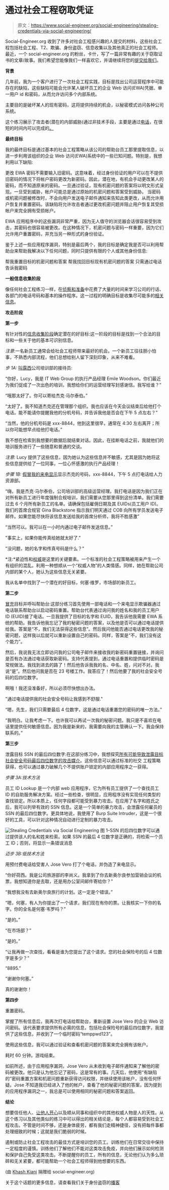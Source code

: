 # 通过社会工程窃取凭证

> 原文：<https://www.social-engineer.org/social-engineering/stealing-credentials-via-social-engineering/>

Social-Engineer.org 收到了许多对社会工程感兴趣的人提交的材料，这些社会工程包括社会工程、T2、欺骗、身份盗窃、信息收集以及其他真正的社会工程师。最近，一个 social-engineer.org 的粉丝，卡什，写了一篇非常有趣的关于窃取证书的文章/故事。我们希望您能像我们一样喜欢它，并请继续将您的[提交给我们](/cdn-cgi/l/email-protection#44272b2a30362d2631302104372b272d252869212a232d2a2121366a2b3623)。

**背景**

几年前，我为一个客户进行了一次社会工程实践，目标是找出公司运营程序中可能存在的缺陷，这些缺陷可能会允许某人破坏员工的企业 Web 访问(EWA)凭据、单一用户 id 和密码，从而允许访问多个内部系统。

主要目的是破坏某人的现有密码，这将提供持续的机会，以秘密模式访问各种公司系统。

这个练习展示了攻击者(潜在的内部威胁)通过非技术手段，主要是通过[电话](https://www.social-engineer.org/framework/general-discussion/common-attacks/phone/)，在很短的时间内可以完成的[。](https://www.social-engineer.org/framework/general-discussion/typical-goals/)

**最终目标**

我的最终目标是通过基本的社会工程策略从该公司的帮助台员工那里提取信息，以进一步利用该组织的企业 Web 访问(EWA)系统中的一些已知问题。特别是，我想利用以下缺陷:

更改 EWA 密码不需要输入旧密码。这意味着，经过身份验证的用户可以在不提供旧密码的情况下将帐户密码更改为新密码。因此，潜在地，有机会手动更改某人的密码，而不知道原来的密码。一旦通过验证，现有机密问题的答案将以明文形式呈现。一旦受到威胁，帐户可能总是通过原始的机密问题和答案受到威胁。
当密码或机密问题被修改时，不会向用户发送电子邮件通知来告知此类更改，从而允许用户恢复并重置密码。该缺陷将允许攻击者通过更改机密问题并阻止用户恢复其受损帐户来完全拥有受损帐户。

EWA 应用程序中的这些漏洞非常严重，因为无人值守的浏览器会话很容易受到攻击，其密码也很容易被更改。在这种情况下，机密问题与密码一样重要，因为它们允许用户重置密码，并充当另一种形式的身份验证。

鉴于上述一些应用程序漏洞，特别是最后两个，我的目标是确定我是否可以利用帮助台来帮助我解决以下任何问题，同时只提供有限的个人或其他身份信息:

帮我重置目标的机密问题和答案
帮我找回目标现有机密问题的答案
只需通过电话告诉我密码

**一般信息收集阶段**

像任何社会工程练习一样，在[侦察和准备](https://www.social-engineer.org/framework/information-gathering/physical-methods-of-information-gathering/)中花费了大量的时间来学习公司的行话、各部门的电话号码和基本的操作程序。这一过程的明确目标是收集尽可能多的[相关信息](https://www.social-engineer.org/newsletter/Social-Engineer.Org%20Newsletter%20Vol.%2004%20Iss.%2043.htm)。

**攻击阶段**

**第一步**

有针对性的[信息收集阶段](https://www.social-engineer.org/framework/information-gathering/)确定潜在的好目标:这一阶段的目标是找到一个合法的目标和一些关于他的基本可识别信息。

*注意*:一名新员工通常会给社会工程师带来最好的机会。一个新员工往往胆小怕事，不熟悉内部流程，他们总想给别人留下深刻印象，从来不难看。

*步 1A:* [叫露西](https://www.social-engineer.org/framework/general-discussion/common-attacks/phone/)公司培训部的接待员:

“你好，Lucy，我是 IT Web Group 的执行产品经理 Emile Woodson。你们最近为我们促成了一次出色的培训，我想给你们的运营经理写封感谢信。我写给谁？”

“哦那太好了。你可以寄给杰克·马尔泰伯。”

“太好了。我不知道杰克还在管理那个组织。我也应该在今天会议结束后给他打个电话。能不能请你提醒我他的分机号码，并告诉我他是否会在下午 5 点左右？”

“当然，他的分机号码是 xxx-8844，他到这里很早，通常在 4:30 左右离开；所以你可能想早点给他打电话。”

我不想在检索到我想要的数据后就结束对话。因此，在挂断电话之前，我就他们的培训服务进行了一些随意和普通的交谈。

*注意:* Lucy 提供了这些信息，因为她认为这些信息并不敏感，尤其是因为她将这些信息提供给了一位同事，一位心怀感激的执行产品经理！

*步骤 1B:* [假冒我的来电显示](https://www.social-engineer.org/framework/se-tools/phone/caller-id-spoofing/)显示杰克的号码，xxx-8844，下午 5 点打电话给人力资源部。

“嗨，我是杰克·马尔泰伯，公司培训部的高级运营经理。我打电话是因为我们正在对所有新员工进行年度强制合规培训，我们需要从您那里得到这份清单。我们需要过去 6 个月所有新员工的名单。请确保包括雇佣日期及其 EUIDs(员工用户 ID)。我们的首席合规官 Gina Blackstone 指示我们明天通过 COB 向所有学员发送电子邮件。如果您能尽快将该信息发送给我的首席分析师，我将不胜感激”

“当然可以。我可以在一小时内通过电子邮件发送信息。”

"事实上，如果你能传真给她就太好了."

"没问题，她的名字和传真号码是什么？"

*注:*紧迫性和[权威](https://www.social-engineer.org/framework/influencing-others/influence-tactics/authority/)是这里的关键要素。一个标准的社会工程策略被用来产生一个有组织的混乱。利用一种想顺从一个“权威人物”的人类情感。同样，她在帮助公司内部的某个人，她认为这些信息无关紧要。

我从名单中找到了一个潜在的好目标，何塞·维罗，市场部的新员工。

**第二步**

[冒充](https://www.social-engineer.org/framework/general-discussion/common-attacks/tech-support/)目标并呼叫帮助台:这部分练习首先使用一部电话和一个来电显示欺骗器通过电话联系帮助台以启动密码重置。帮助台代表通过询问我的姓名和我的员工用户 ID (EUID)接了电话。一旦我提供了目标的名字和 EUID，我告诉他我需要 EWA 系统的帮助。我告诉他我忘记了我的秘密问题的答案，以及他是否可以通过电话提供给我。答案是“不，我们无法获得这些信息”。然后我问他能否通过电话更改我的秘密问题，这样我以后就可以重新设置自己的密码。同样，答案是“不，我们没有这个能力”。

然后，我说我无法立即访问我的公司电子邮件来接收我的新密码重置链接，并询问是否有办法通过电话获取新密码。支持代表提到，通过电话重置和提供临时密码是常规做法。我找到进去的路了！然后他告诉我我的名、中名、姓，问对不对。我说“是”。然后他问我是否在 23 号楼工作。我答应了！然后他要了我的社会安全号码的后四位数字。

啊哦！我还没准备好，所以必须尽快想出办法。

"通过电话提供我的社会安全号码让我感到不舒服."

“嗯，先生，我们只需要最后 4 位数字，这是通过电话重置您的密码的唯一方法。”

“我明白。让我考虑一下。也许我可以再试一次我的秘密问题。我只是不喜欢在电话里提供任何敏感信息。因为我是新来的，我需要向我的主管确认一下。我会保持联系的。”

**第三步**

泄露目标 SSN 的最后四位数字:在这部分练习中，我想探究[所有可能导致泄露目标社会安全号码最后四位数字的攻击媒介](https://www.social-engineer.org/framework/attack-vectors/)。这些信息可以通过标准的社交
工程策略获得，也可以通过暴力破解几个不提供账户锁定的内部应用程序之一获得。

*步骤 3A:技术方法*

员工 ID Lookup 是一个内部 web 应用程序，它为所有员工提供了一个查找员工 ID 的自助服务解决方案。经过一些检查，很明显，应用程序没有实现任何类型的查找锁定。所以本质上，任何字段都可能受到暴力攻击。在应用了名字和姓氏之后，我可以列举有效的 SSN 信息。这是一个简单的暴力攻击，会泄露任何雇员的 SSN 的最后四位数字。更具体地说，我使用了 Burp Suite Intruder，这是一个很好的工具，可以针对这种情况自动进行定制的暴力攻击。

![ Stealing Credentials via Social Engineering](img/019fe0d6967592845628ab5e107fb7f1.png)
图 1–SSN 的后四位数字可以通过提供该人的名和姓来检索。如果 SSN 的最后 4 位数字是正确的，将检索一个员工 ID；否则，将显示一条错误消息

*迈步 3B:低技术方法*

用预付费电话给受害人 Jose Vero 打了个电话，并伪造了来电显示。

“你好荷西。我是公司旅游部的李尚义。我拿到了你去新奥尔良参加营销会议的机票，我想知道你是去取，还是用办公室间邮件寄给你？”

“我想我没有去新奥尔良旅行的计划。这一定是个错误。”

“嗯，何塞，有人为你提出了一个请求，我们现在有你的票。让我核实一下你的名字。你的全名是何塞·韦罗吗？”

“是的。”

“在市场部？”

“是的。”

“让我再做一次查找，看看是谁为您提出了这个请求。您的社会保险号的后 4 位数字是多少？”

“8895.”

“谢谢你何塞。”

真的谢谢你！

**第四步**

重置密码。

掌握了所有信息后，我再次打电话给帮助台，重新设置 Jose Vero 的企业 Web 访问密码。该代表要求提供所有必需的信息，包括社会保险号的最后四位数字，我提供了这些信息，并收到了一个临时密码“temppwd123”。

使用这些信息，我可以通过验证和查看机密问题的答案来完全拥有该帐户。

耗时 60 分钟。游戏结束。

如前所述，由于应用程序漏洞，Jose Vero 从未收到电子邮件通知来了解他的密码被更改。他只是认为他忘记了密码，这是常有的事。几天后，他使用“有缺陷的”密码重置方案和机密问题重新获得访问权限，并继续使用该帐户，没有任何怀疑。Jose 不知道我已经进入了他的帐户，查看了他的秘密问题的答案，因为提到的应用程序漏洞之一，我总是可以使用相同的秘密问题和答案返回。

**结论**

想要信任他人、[让他人开心](https://www.social-engineer.org/framework/influencing-others/influence-tactics/liking/)以及顺从同事和组织中的其他权威人物是人的天性。从这个练习以及其他类似的练习中可以得出的相关结论是，每个人都容易受到社会工程攻击。不管是时间不够，还是身体疲劳，都有我们走精神捷径，没有把每件事都处理细致的时候；这就是我们脆弱的时候。

遏制或防止社会工程攻击的最佳方式是培训您的员工。训练他们在日常交往中保持一定程度的谨慎。训练他们了解他们不能对这类攻击免疫，并向他们展示如何检测和保护自己免受这类攻击。不断提醒你的员工，所有的信息，无论他们认为多么琐碎和无关紧要，都可能帮助一个社会工程师得到他想要的东西。

(由 [Khash Kiani](https://www.social-engineer.org/blog/aboutus/) 捐赠给 social-engineer.org)

关于这个话题的更多信息，请查看我们关于身份盗窃的[播客](https://www.social-engineer.org/podcast/episode-008-the-social-engineering-zero-day-revealed/)